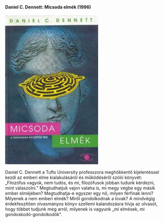 #### <a name="id_631">Daniel C. Dennett: Micsoda elmék (1996)</a>
<img src="https://github.com/BercziSandor/calibre_lib/raw/main/Daniel%20C.%20Dennett/Micsoda%20elmek%20%28631%29/cover.jpg" alt="cover" width="300"/>

<div>
<p>Daniel C. Dennett a Tufts University professzora meghökkentő kijelentéssel kezdi az emberi elme kialakulásáról és működéséről szóló könyvét: „Filozófus vagyok, nem tudós, és mi, filozófusok jobban tudunk kérdezni, mint válaszolni." Megtudhatjuk vajon valaha is, mi megy végbe egy másik ember elméjében? Megtudhatja-e egyszer egy nő, milyen férfinak lenni? Milyenek a nem emberi elmék? Miről gondolkodnak a lovak? A mindvégig érdekfeszítően olvasmányos könyv szellemi kalandozásra hívja az olvasót, hogy többet tudjunk meg arról, milyenek is vagyunk „mi elmések, mi gondoskodó-gondolkodók".</p></div>

